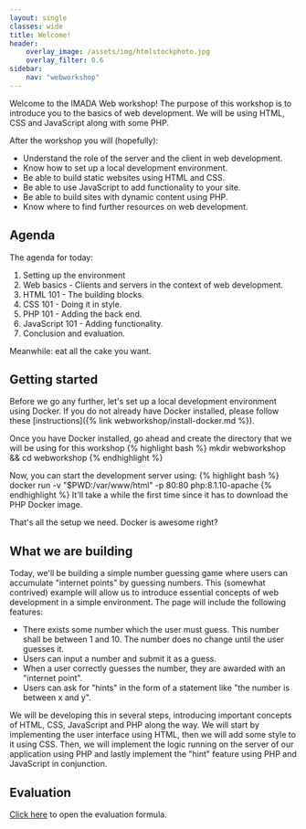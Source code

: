 ```yaml
---
layout: single
classes: wide
title: Welcome!
header:
    overlay_image: /assets/img/htmlstockphoto.jpg
    overlay_filter: 0.6
sidebar:
    nav: "webworkshop"
---
```

Welcome to the IMADA Web workshop!
The purpose of this workshop is to introduce you to the basics of web development.
We will be using HTML, CSS and JavaScript along with some PHP.

After the workshop you will (hopefully):

- Understand the role of the server and the client in web development.
- Know how to set up a local development environment.
- Be able to build static websites using HTML and CSS.
- Be able to use JavaScript to add functionality to your site.
- Be able to build sites with dynamic content using PHP.
- Know where to find further resources on web development.

## Agenda 
The agenda for today:

1. Setting up the environment
2. Web basics - Clients and servers in the context of web development.
3. HTML 101 - The building blocks.
4. CSS 101 - Doing it in style.
6. PHP 101 - Adding the back end.
5. JavaScript 101 - Adding functionality.
7. Conclusion and evaluation.

Meanwhile: eat all the cake you want.

## Getting started
Before we go any further, let's set up a local development environment using Docker.
If you do not already have Docker installed, please follow these [instructions]({% link webworkshop/install-docker.md %}).

Once you have Docker installed, go ahead and create the directory that we will be using for this workshop
{% highlight bash %}
mkdir webworkshop && cd webworkshop
{% endhighlight %}

Now, you can start the development server using:
{% highlight bash %}
docker run -v "$PWD:/var/www/html" -p 80:80 php:8.1.10-apache
{% endhighlight %}
It'll take a while the first time since it has to download the PHP Docker image.

That's all the setup we need. Docker is awesome right?

## What we are building
Today, we'll be building a simple number guessing game where users can accumulate "internet points" by guessing numbers.
This (somewhat contrived) example will allow us to introduce essential concepts of web development in a simple environment.
The page will include the following features:

- There exists some number which the user must guess. This number shall be between 1 and 10.
The number does no change until the user guesses it.
- Users can input a number and submit it as a guess.
- When a user correctly guesses the number, they are awarded with an "internet point".
- Users can ask for "hints" in the form of a statement like "the number is between x and y".

We will be developing this in several steps, introducing important concepts of HTML, CSS, JavaScript and PHP along the way.
We will start by implementing the user interface using HTML, then we will add some style to it using CSS.
Then, we will implement the logic running on the server of our application using PHP and lastly implement the "hint" feature using PHP and JavaScript in conjunction.

## Evaluation
[Click here](https://docs.google.com/forms/d/e/1FAIpQLSdSMIWLF3e-BN5QBVLFve5E4h3sBj-iEOwOMPsJnKrNpg1M5w/viewform?usp=sf_link) to open the evaluation formula.
